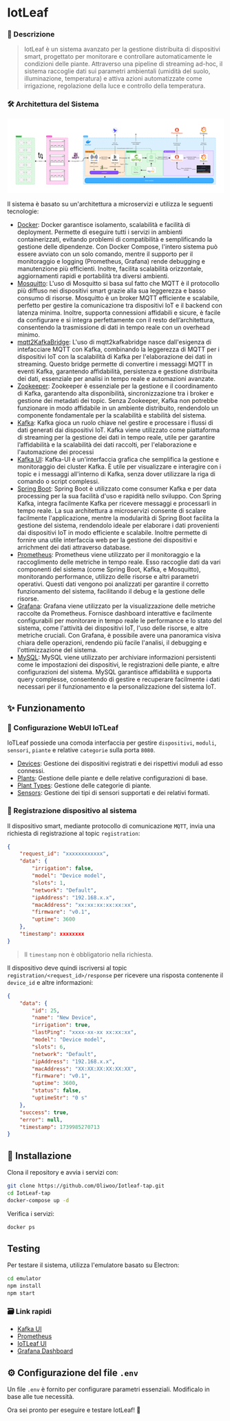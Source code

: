 # IotLeaf

### 📝 Descrizione

> IotLeaf è un sistema avanzato per la gestione distribuita di dispositivi smart, progettato per monitorare e controllare automaticamente le condizioni delle piante. Attraverso una pipeline di streaming ad-hoc, il sistema raccoglie dati sui parametri ambientali (umidità del suolo, illuminazione, temperatura) e attiva azioni automatizzate come irrigazione, regolazione della luce e controllo della temperatura.

### 🛠️ Architettura del Sistema
![Architettura del Sistema](architecture.png)

Il sistema è basato su un'architettura a microservizi e utilizza le seguenti tecnologie:

- [Docker](https://docs.docker.com/): Docker garantisce isolamento, scalabilità e facilità di deployment. Permette di eseguire tutti i servizi in ambienti containerizzati, evitando problemi di compatibilità e semplificando la gestione delle dipendenze. Con Docker Compose, l'intero sistema può essere avviato con un solo comando, mentre il supporto per il monitoraggio e logging (Prometheus, Grafana) rende debugging e manutenzione più efficienti. Inoltre, facilita scalabilità orizzontale, aggiornamenti rapidi e portabilità tra diversi ambienti.
- [Mosquitto](https://hub.docker.com/_/eclipse-mosquitto): L'uso di Mosquitto si basa sul fatto che MQTT è il protocollo più diffuso nei dispositivi smart grazie alla sua leggerezza e basso consumo di risorse. Mosquitto è un broker MQTT efficiente e scalabile, perfetto per gestire la comunicazione tra dispositivi IoT e il backend con latenza minima. Inoltre, supporta connessioni affidabili e sicure, è facile da configurare e si integra perfettamente con il resto dell’architettura, consentendo la trasmissione di dati in tempo reale con un overhead minimo.
- [mqtt2KafkaBridge](https://hub.docker.com/r/marmaechler/mqtt2kafkabridge): L'uso di mqtt2kafkabridge nasce dall'esigenza di intefacciare MQTT con Kafka, combinando la leggerezza di MQTT per i dispositivi IoT con la scalabilità di Kafka per l'elaborazione dei dati in streaming. Questo bridge permette di convertire i messaggi MQTT in eventi Kafka, garantendo affidabilità, persistenza e gestione distribuita dei dati, essenziale per analisi in tempo reale e automazioni avanzate. 
- [Zookeeper](https://hub.docker.com/r/bitnami/zookeeper): Zookeeper è essenziale per la gestione e il coordinamento di Kafka, garantendo alta disponibilità, sincronizzazione tra i broker e gestione dei metadati dei topic. Senza Zookeeper, Kafka non potrebbe funzionare in modo affidabile in un ambiente distribuito, rendendolo un componente fondamentale per la scalabilità e stabilità del sistema.
- [Kafka](https://hub.docker.com/r/bitnami/kafka): Kafka gioca un ruolo chiave nel gestire e processare i flussi di dati generati dai dispositivi IoT. Kafka viene utilizzato come piattaforma di streaming per la gestione dei dati in tempo reale, utile per garantire l’affidabilità e la scalabilità dei dati raccolti, per l'elaborazione e l'automazione dei processi
- [Kafka UI](https://hub.docker.com/r/provectuslabs/kafka-ui): Kafka-UI è un'interfaccia grafica che semplifica la gestione e monitoraggio dei cluster Kafka. È utile per visualizzare e interagire con i topic e i messaggi all'interno di Kafka, senza dover utilizzare la riga di comando o script complessi.
- [Spring Boot](https://spring.io/projects/spring-boot): Spring Boot è utilizzato come consumer Kafka e per data processing per la sua facilità d'uso e rapidità nello sviluppo. Con Spring Kafka, integra facilmente Kafka per ricevere messaggi e processarli in tempo reale. La sua architettura a microservizi consente di scalare facilmente l'applicazione, mentre la modularità di Spring Boot facilita la gestione del sistema, rendendolo ideale per elaborare i dati provenienti dai dispositivi IoT in modo efficiente e scalabile. Inoltre permette di fornire una utile interfaccia web per la gestione dei dispositivi e arrichment dei dati attraverso database.
- [Prometheus](https://hub.docker.com/r/prom/prometheus): Prometheus viene utilizzato per il monitoraggio e la raccoglimento delle metriche in tempo reale. Esso raccoglie dati da vari componenti del sistema (come Spring Boot, Kafka, e Mosquitto), monitorando performance, utilizzo delle risorse e altri parametri operativi. Questi dati vengono poi analizzati per garantire il corretto funzionamento del sistema, facilitando il debug e la gestione delle risorse.
- [Grafana](https://hub.docker.com/r/grafana/grafana): Grafana viene utilizzato per la visualizzazione delle metriche raccolte da Prometheus. Fornisce dashboard interattive e facilmente configurabili per monitorare in tempo reale le performance e lo stato del sistema, come l'attività dei dispositivi IoT, l'uso delle risorse, e altre metriche cruciali. Con Grafana, è possibile avere una panoramica visiva chiara delle operazioni, rendendo più facile l'analisi, il debugging e l'ottimizzazione del sistema.
- [MySQL](https://hub.docker.com/_/mysql): MySQL viene utilizzato per archiviare informazioni persistenti come le impostazioni dei dispositivi, le registrazioni delle piante, e altre configurazioni del sistema. MySQL garantisce affidabilità e supporta query complesse, consentendo di gestire e recuperare facilmente i dati necessari per il funzionamento e la personalizzazione del sistema IoT.

## ✨ Funzionamento

### 🔧 Configurazione WebUI IoTLeaf
IoTLeaf possiede una comoda interfaccia per gestire `dispositivi`, `moduli`, `sensori`, `piante` e relative `categorie` sulla porta `8080`.
- [Devices](http://localhost:8080/devices): Gestione dei dispositivi registrati e dei rispettivi moduli ad esso connessi.
- [Plants](http://localhost:8080/plants): Gestione delle piante e delle relative configurazioni di base.
- [Plant Types](http://localhost:8080/plantTypes): Gestione delle categorie di piante.
- [Sensors](http://localhost:8080/sensorTypes): Gestione dei tipi di sensori supportati e dei relativi formati.

### 🪪 Registrazione dispositivo al sistema

Il dispositivo smart, mediante protocollo di comunicazione `MQTT`, invia una richiesta di registrazione al topic `registration`:
```json
{
    "request_id": "xxxxxxxxxxxx",
    "data": {
        "irrigation": false,
        "model": "Device model",
        "slots": 1,
        "network": "Default",
        "ipAddress": "192.168.x.x",
        "macAddress": "xx:xx:xx:xx:xx:xx",
        "firmware": "v0.1",
        "uptime": 3600
    },
    "timestamp": xxxxxxxx
}
```
> Il `timestamp` non è obbligatorio nella richiesta.

Il dispositivo deve quindi iscriversi al topic `registration/<request_id>/response` per ricevere una risposta contenente il `device_id` e altre informazioni:
```json
{
    "data": {
        "id": 25,
        "name": "New Device",
        "irrigation": true,
        "lastPing": "xxxx-xx-xx xx:xx:xx",
        "model": "Device model",
        "slots": 6,
        "network": "Default",
        "ipAddress": "192.168.x.x",
        "macAddress": "XX:XX:XX:XX:XX:XX",
        "firmware": "v0.1",
        "uptime": 3600,
        "status": false,
        "uptimeStr": "0 s"
    },
    "success": true,
    "error": null,
    "timestamp": 1739985270713
}
```

## 👷 Installazione

Clona il repository e avvia i servizi con:
```sh
git clone https://github.com/Oliwoo/Iotleaf-tap.git
cd IotLeaf-tap
docker-compose up -d
```

Verifica i servizi:
```sh
docker ps
```

## Testing

Per testare il sistema, utilizza l'emulatore basato su Electron:
```sh
cd emulator
npm install
npm start
```

### 🗃️ Link rapidi
- [Kafka UI](http://localhost:8130)
- [Prometheus](http://localhost:9090)
- [IoTLeaf UI](http://localhost:8080)
- [Grafana Dashboard](http://localhost:8131)

## ⚙️ Configurazione del file `.env`

Un file `.env` è fornito per configurare parametri essenziali. Modificalo in base alle tue necessità.

Ora sei pronto per eseguire e testare IotLeaf! 🚀
